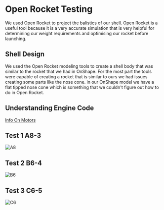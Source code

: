 # Open Rocket Testing

We used Open Rocket to project the balistics of our shell. Open Rocket is a useful tool because it is a very accurate simulation that is very helpful for determining our weight requirements and optimising our rocket before launching. 

## Shell Design

We used the Open Rocket modeling tools to create a shell body that was similar to the rocket that we had in OnShape. For the most part the tools were capable of creating a rocket that is similar to ours we had issues creating some parts like the nose cone. in our OnShape model we have a flat tipped nose cone which is something that we couldn't figure out how to do in Open Rocket.

## Understanding Engine Code

[Info On Motors](https://www.apogeerockets.com/Rocket_Motors/Estes_Motors/18mm_Motors/Estes_Motors_A8-3#:~:text=The%20first%20number%20after%20the,during%20the%20entire%20burn%20time.) 

## Test 1 A8-3
![A8](https://github.com/Pweder69/SMORT/blob/main/docs/Images/Diagrams/A8%20Perfect%20Conditions%2045%20Degrees.png)
## Test 2 B6-4
![B6](https://github.com/Pweder69/SMORT/blob/main/docs/Images/Diagrams/B6%20Perfect%20Conditions%2045%20Degrees%20Graph.png)
## Test 3 C6-5
![C6](https://github.com/Pweder69/SMORT/blob/main/docs/Images/Diagrams/C6%20Perfect%20Conditions%2045%20Degrees.png)